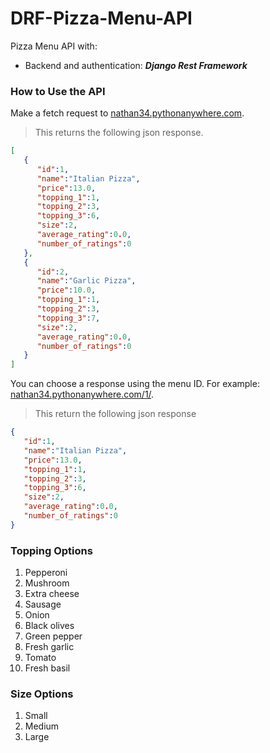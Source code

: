 # DRF-Pizza-Menu-API

Pizza Menu API with:
- Backend and authentication: ***Django Rest Framework***

### How to Use the API

Make a fetch request to [nathan34.pythonanywhere.com](http://nathan34.pythonanywhere.com/).

> This returns the following json response.
```json wrap
[
   {
      "id":1,
      "name":"Italian Pizza",
      "price":13.0,
      "topping_1":1,
      "topping_2":3,
      "topping_3":6,
      "size":2,
      "average_rating":0.0,
      "number_of_ratings":0
   },
   {
      "id":2,
      "name":"Garlic Pizza",
      "price":10.0,
      "topping_1":1,
      "topping_2":3,
      "topping_3":7,
      "size":2,
      "average_rating":0.0,
      "number_of_ratings":0
   }
]
```

You can choose a response using the menu ID.
For example: [nathan34.pythonanywhere.com/1/](http://nathan34.pythonanywhere.com/1/).

>This return the following json response
```json wrap
{
   "id":1,
   "name":"Italian Pizza",
   "price":13.0,
   "topping_1":1,
   "topping_2":3,
   "topping_3":6,
   "size":2,
   "average_rating":0.0,
   "number_of_ratings":0
}
```

### Topping Options
1. Pepperoni
2. Mushroom
3. Extra cheese
4. Sausage
5. Onion
6. Black olives
7. Green pepper
8. Fresh garlic
9. Tomato
10. Fresh basil

### Size Options
1. Small
2. Medium
3. Large

